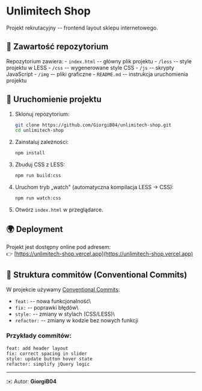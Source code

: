 # Unlimitech Shop

Projekt rekrutacyjny -- frontend layout sklepu internetowego.

## 📂 Zawartość repozytorium

Repozytorium zawiera: - `index.html` -- główny plik projektu - `/less`
-- style projektu w LESS - `/css` -- wygenerowane style CSS - `/js` --
skrypty JavaScript - `/img` -- pliki graficzne - `README.md` --
instrukcja uruchomienia projektu

## 🚀 Uruchomienie projektu

1.  Sklonuj repozytorium:

    ```bash
    git clone https://github.com/GiorgiB04/unlimitech-shop.git
    cd unlimitech-shop
    ```

2.  Zainstaluj zależności:

    ```bash
    npm install
    ```

3.  Zbuduj CSS z LESS:

    ```bash
    npm run build:css
    ```

4.  Uruchom tryb „watch" (automatyczna kompilacja LESS → CSS):

    ```bash
    npm run watch:css
    ```

5.  Otwórz `index.html` w przeglądarce.

## 🌍 Deployment

Projekt jest dostępny online pod adresem:  
👉 [https://unlimitech-shop.vercel.app](https://unlimitech-shop.vercel.app)

## 📝 Struktura commitów (Conventional Commits)

W projekcie używamy [Conventional
Commits](https://www.conventionalcommits.org/):

- `feat:` -- nowa funkcjonalność\
- `fix:` -- poprawki błędów\
- `style:` -- zmiany w stylach (CSS/LESS)\
- `refactor:` -- zmiany w kodzie bez nowych funkcji

### Przykłady commitów:

    feat: add header layout
    fix: correct spacing in slider
    style: update button hover state
    refactor: simplify jQuery logic

---

✉️ Autor: **GiorgiB04**
